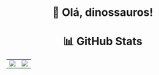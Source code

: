 <div align="center">

# 🦕 Olá, dinossauros!

# 📊 GitHub Stats 
<table>
  <tr>
    <td style="border: 0;">
      <img src="https://github-readme-stats.vercel.app/api?username=gabsbarbosam&theme=radical&hide_border=true&include_all_commits=false&count_private=false"  />
    </td>
    <td style="border: 0;" >
      <img src="https://github-readme-stats.vercel.app/api/top-langs/?username=gabsbarbosam&theme=radical&hide_border=true&include_all_commits=false&count_private=false&layout=compact" />
    </td>
  </tr>
</table>

</div>
